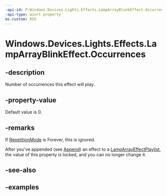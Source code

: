 ```yaml
---
-api-id: P:Windows.Devices.Lights.Effects.LampArrayBlinkEffect.Occurrences
-api-type: winrt property
ms.custom: RS5
---
```


<!-- Property syntax.
public int Occurrences { get;  set; }
-->

# Windows.Devices.Lights.Effects.LampArrayBlinkEffect.Occurrences

## -description
Number of occurrences this effect will play.

## -property-value
Default value is 0.

## -remarks
If [RepetitionMode](lamparrayblinkeffect_repetitionmode.md) is Forever, this is ignored.

After you've appended (see [Append](lamparrayeffectplaylist_append_292269384.md)) an effect to a [LampArrayEffectPlaylist](lamparrayeffectplaylist.md), the value of this property is locked, and you can no longer change it.

## -see-also

## -examples


